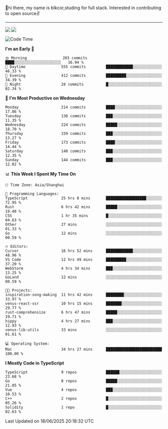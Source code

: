 👋hi there, my name is blkcor,studing for full stack.
Interested in contributing to open source✌️

<hr/>

![](https://github-readme-stats.vercel.app/api?username=blkcor)
<a href="https://github.com/blkcor/github-readme-stats">
    <img align="left" src="https://github-readme-stats.vercel.app/api/top-langs/?username=blkcor&hide=jupyter%20notebook,shaderlab,tex,c%23&langs_count=9" />
</a>


<!--START_SECTION:waka-->
![Code Time](http://img.shields.io/badge/Code%20Time-2%2C138%20hrs%2027%20mins-blue)

**I'm an Early 🐤** 

```text
🌞 Morning                203 commits         ████░░░░░░░░░░░░░░░░░░░░░   16.94 % 
🌆 Daytime                555 commits         ████████████░░░░░░░░░░░░░   46.33 % 
🌃 Evening                412 commits         █████████░░░░░░░░░░░░░░░░   34.39 % 
🌙 Night                  28 commits          █░░░░░░░░░░░░░░░░░░░░░░░░   02.34 % 
```
📅 **I'm Most Productive on Wednesday** 

```text
Monday                   214 commits         ████░░░░░░░░░░░░░░░░░░░░░   17.86 % 
Tuesday                  136 commits         ███░░░░░░░░░░░░░░░░░░░░░░   11.35 % 
Wednesday                224 commits         █████░░░░░░░░░░░░░░░░░░░░   18.70 % 
Thursday                 159 commits         ███░░░░░░░░░░░░░░░░░░░░░░   13.27 % 
Friday                   173 commits         ████░░░░░░░░░░░░░░░░░░░░░   14.44 % 
Saturday                 148 commits         ███░░░░░░░░░░░░░░░░░░░░░░   12.35 % 
Sunday                   144 commits         ███░░░░░░░░░░░░░░░░░░░░░░   12.02 % 
```


📊 **This Week I Spent My Time On** 

```text
🕑︎ Time Zone: Asia/Shanghai

💬 Programming Languages: 
TypeScript               25 hrs 8 mins       ██████████████████░░░░░░░   72.95 % 
Rust                     6 hrs 42 mins       █████░░░░░░░░░░░░░░░░░░░░   19.48 % 
CSS                      1 hr 35 mins        █░░░░░░░░░░░░░░░░░░░░░░░░   04.63 % 
Other                    27 mins             ░░░░░░░░░░░░░░░░░░░░░░░░░   01.33 % 
Go                       12 mins             ░░░░░░░░░░░░░░░░░░░░░░░░░   00.59 % 

🔥 Editors: 
Cursor                   16 hrs 52 mins      ████████████░░░░░░░░░░░░░   48.96 % 
VS Code                  12 hrs 49 mins      █████████░░░░░░░░░░░░░░░░   37.20 % 
WebStorm                 4 hrs 34 mins       ███░░░░░░░░░░░░░░░░░░░░░░   13.25 % 
GoLand                   12 mins             ░░░░░░░░░░░░░░░░░░░░░░░░░   00.59 % 

🐱‍💻 Projects: 
inspiration-song-making  11 hrs 42 mins      ████████░░░░░░░░░░░░░░░░░   33.97 % 
venus-react-ssr          10 hrs 15 mins      ███████░░░░░░░░░░░░░░░░░░   29.77 % 
rust-comprehensize       6 hrs 47 mins       █████░░░░░░░░░░░░░░░░░░░░   19.71 % 
hippy                    4 hrs 27 mins       ███░░░░░░░░░░░░░░░░░░░░░░   12.93 % 
venus-lib-utils          33 mins             ░░░░░░░░░░░░░░░░░░░░░░░░░   01.61 % 

💻 Operating System: 
Mac                      34 hrs 27 mins      █████████████████████████   100.00 % 
```

**I Mostly Code in TypeScript** 

```text
TypeScript               9 repos             ██████░░░░░░░░░░░░░░░░░░░   23.68 % 
Go                       8 repos             █████░░░░░░░░░░░░░░░░░░░░   21.05 % 
Vue                      4 repos             ███░░░░░░░░░░░░░░░░░░░░░░   10.53 % 
C++                      2 repos             █░░░░░░░░░░░░░░░░░░░░░░░░   05.26 % 
Solidity                 1 repo              █░░░░░░░░░░░░░░░░░░░░░░░░   02.63 % 
```




 Last Updated on 18/06/2025 20:18:32 UTC
<!--END_SECTION:waka-->


